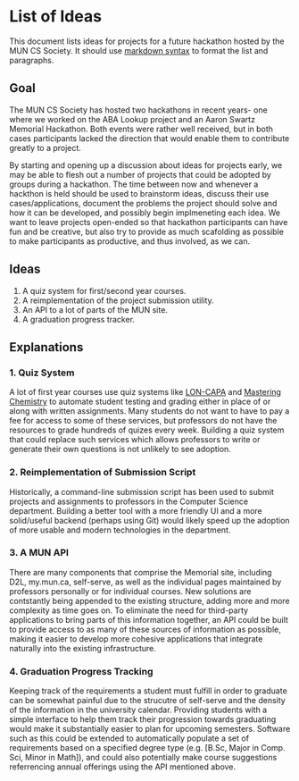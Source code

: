 # List of Ideas

This document lists ideas for projects for a future hackathon hosted by the MUN CS Society.
It should use [markdown syntax](daringfireball.net/projects/markdown/) to format the list
and paragraphs.

## Goal

The MUN CS Society has hosted two hackathons in recent years- one where we worked on the
ABA Lookup project and an Aaron Swartz Memorial Hackathon. Both events were rather
well received, but in both cases participants lacked the direction that would enable
them to contribute greatly to a project.

By starting and opening up a discussion about ideas for projects early, we may be able to
flesh out a number of projects that could be adopted by groups during a hackathon.
The time between now and whenever a hackthon is held should be used to brainstorm
ideas, discuss their use cases/applications, document the problems the project
should solve and how it can be developed, and possibly begin implmeneting each
idea. We want to leave projects open-ended so that hackathon participants can
have fun and be creative, but also try to provide as much scafolding as possible
to make participants as productive, and thus involved, as we can.

## Ideas

1. A quiz system for first/second year courses.
2. A reimplementation of the project submission utility.
3. An API to a lot of parts of the MUN site.
4. A graduation progress tracker.

## Explanations

### 1. Quiz System

A lot of first year courses use quiz systems like
[LON-CAPA](https://homework.math.pitt.edu/adm/login?domain=pitt)
and [Mastering Chemistry](https://homework.math.pitt.edu/adm/login?domain=pitt)
to automate student testing and grading either in place of or along with
written assignments.  Many students do not want to have to pay a fee for access
to some of these services, but professors do not have the resources to grade
hundreds of quizes every week.  Building a quiz system that could replace such
services which allows professors to write or generate their own questions
is not unlikely to see adoption.

### 2. Reimplementation of Submission Script

Historically, a command-line submission script has been used to submit
projects and assignments to professors in the Computer Science department.
Building a better tool with a more friendly UI and a more solid/useful
backend (perhaps using Git) would likely speed up the adoption of more
usable and modern technologies in the department.

### 3. A MUN API

There are many components that comprise the Memorial site, including D2L,
my.mun.ca, self-serve, as well as the individual pages maintained by
professors personally or for individual courses.  New solutions are
contstantly being appended to the existing structure, adding more and
more complexity as time goes on.  To eliminate the need for third-party
applications to bring parts of this information together, an API could
be built to provide access to as many of these sources of information
as possible, making it easier to develop more cohesive applications that
integrate naturally into the existing infrastructure.

### 4. Graduation Progress Tracking

Keeping track of the requirements a student must fulfill in order to
graduate can be somewhat painful due to the strucutre of self-serve
and the density of the information in the university calendar.
Providing students with a simple interface to help them track their
progression towards graduating would make it substantially easier to
plan for upcoming semesters. Software such as this could be extended
to automatically populate a set of requirements based on a specified
degree type (e.g. [B.Sc, Major in Comp. Sci, Minor in Math]), and
could also potentially make course suggestions referrencing annual
offerings using the API mentioned above.

